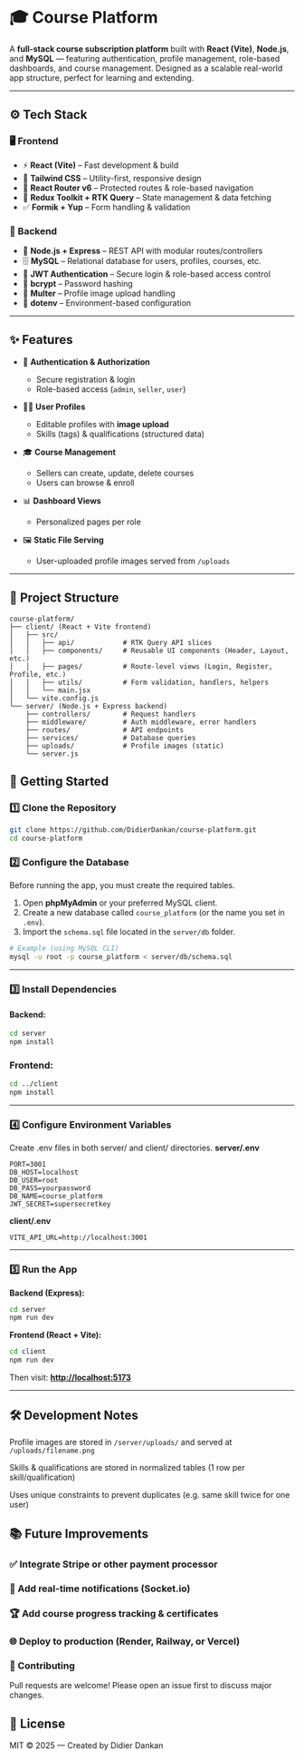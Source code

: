# 🎓 Course Platform

A **full-stack course subscription platform** built with **React (Vite)**, **Node.js**, and **MySQL** — featuring authentication, profile management, role-based dashboards, and course management. Designed as a scalable real-world app structure, perfect for learning and extending.

---

## ⚙️ Tech Stack

### 🖥️ Frontend

- ⚡ **React (Vite)** – Fast development & build  
- 🎨 **Tailwind CSS** – Utility-first, responsive design  
- 🧭 **React Router v6** – Protected routes & role-based navigation  
- 📡 **Redux Toolkit + RTK Query** – State management & data fetching  
- ✅ **Formik + Yup** – Form handling & validation  

### 🔧 Backend

- 🚀 **Node.js + Express** – REST API with modular routes/controllers  
- 🗄️ **MySQL** – Relational database for users, profiles, courses, etc.  
- 🔐 **JWT Authentication** – Secure login & role-based access control  
- 🔑 **bcrypt** – Password hashing  
- 📂 **Multer** – Profile image upload handling  
- 🌱 **dotenv** – Environment-based configuration  

---

## ✨ Features

- 🔐 **Authentication & Authorization**  
  - Secure registration & login  
  - Role-based access (`admin`, `seller`, `user`)  

- 🧑‍💻 **User Profiles**  
  - Editable profiles with **image upload**  
  - Skills (tags) & qualifications (structured data)  

- 🎓 **Course Management**  
  - Sellers can create, update, delete courses  
  - Users can browse & enroll  

- 📊 **Dashboard Views**  
  - Personalized pages per role  

- 🖼️ **Static File Serving**  
  - User-uploaded profile images served from `/uploads`  

---

## 📂 Project Structure

```plaintext
course-platform/
├── client/ (React + Vite frontend)
│   ├── src/
│   │   ├── api/            # RTK Query API slices
│   │   ├── components/     # Reusable UI components (Header, Layout, etc.)
│   │   ├── pages/          # Route-level views (Login, Register, Profile, etc.)
│   │   ├── utils/          # Form validation, handlers, helpers
│   │   └── main.jsx
│   └── vite.config.js
└── server/ (Node.js + Express backend)
    ├── controllers/        # Request handlers
    ├── middleware/         # Auth middleware, error handlers
    ├── routes/             # API endpoints
    ├── services/           # Database queries
    ├── uploads/            # Profile images (static)
    └── server.js
```

## 🚀 Getting Started

### 1️⃣ Clone the Repository

```bash
git clone https://github.com/DidierDankan/course-platform.git
cd course-platform
```

### 2️⃣ Configure the Database

Before running the app, you must create the required tables.

1. Open **phpMyAdmin** or your preferred MySQL client.
2. Create a new database called `course_platform` (or the name you set in `.env`).
3. Import the `schema.sql` file located in the `server/db` folder.

```bash
# Example (using MySQL CLI)
mysql -u root -p course_platform < server/db/schema.sql
```

---

### 3️⃣ Install Dependencies
#### Backend:
```bash
cd server
npm install
```

### Frontend:
```bash
cd ../client
npm install
```

---

### 4️⃣ Configure Environment Variables

Create .env files in both server/ and client/ directories.
**server/.env**
```env
PORT=3001
DB_HOST=localhost
DB_USER=root
DB_PASS=yourpassword
DB_NAME=course_platform
JWT_SECRET=supersecretkey
```

**client/.env**
```env
VITE_API_URL=http://localhost:3001
```

---

### 5️⃣ Run the App
**Backend (Express):**
```bash
cd server
npm run dev
```

**Frontend (React + Vite):**
```bash
cd client
npm run dev
```

Then visit: **[http://localhost:5173](http://localhost:5173)**

---

## 🛠️ Development Notes

Profile images are stored in `/server/uploads/` and served at `/uploads/filename.png`

Skills & qualifications are stored in normalized tables (1 row per skill/qualification)

Uses unique constraints to prevent duplicates (e.g. same skill twice for one user)

## 📚 Future Improvements

### ✅ Integrate Stripe or other payment processor

### 📢 Add real-time notifications (Socket.io)

### 🏆 Add course progress tracking & certificates

### 🌐 Deploy to production (Render, Railway, or Vercel)

### 🤝 Contributing

Pull requests are welcome! Please open an issue first to discuss major changes.

## 📜 License

MIT © 2025 — Created by Didier Dankan